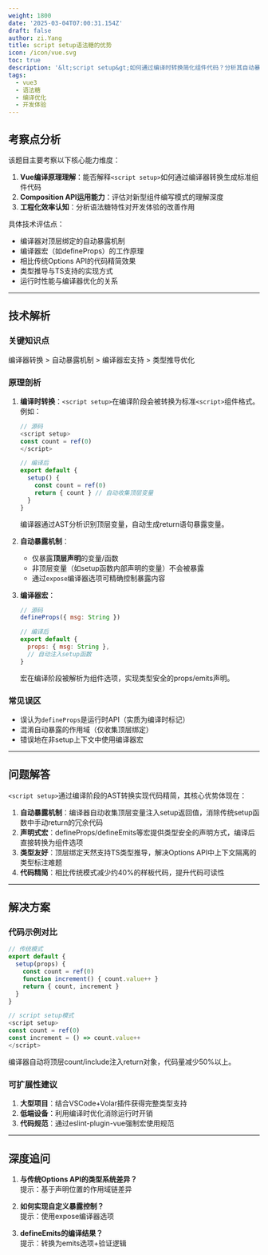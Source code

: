 ```yaml
---
weight: 1800
date: '2025-03-04T07:00:31.154Z'
draft: false
author: zi.Yang
title: script setup语法糖的优势
icon: /icon/vue.svg
toc: true
description: '&lt;script setup&gt;如何通过编译时转换简化组件代码？分析其自动暴露变量、顶级绑定、编译器宏支持等特性对开发效率的提升作用。'
tags:
  - vue3
  - 语法糖
  - 编译优化
  - 开发体验
---
```




## 考察点分析

该题目主要考察以下核心能力维度：

1. **Vue编译原理理解**：能否解释`<script setup>`如何通过编译器转换生成标准组件代码
2. **Composition API运用能力**：评估对新型组件编写模式的理解深度
3. **工程化效率认知**：分析语法糖特性对开发体验的改善作用

具体技术评估点：

- 编译器对顶层绑定的自动暴露机制
- 编译器宏（如defineProps）的工作原理
- 相比传统Options API的代码精简效果
- 类型推导与TS支持的实现方式
- 运行时性能与编译器优化的关系

---

## 技术解析

### 关键知识点

编译器转换 > 自动暴露机制 > 编译器宏支持 > 类型推导优化

### 原理剖析

1. **编译时转换**：`<script setup>`在编译阶段会被转换为标准`<script>`组件格式。例如：

    ```javascript
    // 源码
    <script setup>
    const count = ref(0)
    </script>

    // 编译后
    export default {
      setup() {
        const count = ref(0)
        return { count } // 自动收集顶层变量
      }
    }
    ```

    编译器通过AST分析识别顶层变量，自动生成return语句暴露变量。

2. **自动暴露机制**：

    - 仅暴露**顶层声明**的变量/函数
    - 非顶层变量（如setup函数内部声明的变量）不会被暴露
    - 通过`expose`编译器选项可精确控制暴露内容

3. **编译器宏**：

    ```javascript
    // 源码
    defineProps({ msg: String }) 

    // 编译后
    export default {
      props: { msg: String },
      // 自动注入setup函数
    }
    ```

    宏在编译阶段被解析为组件选项，实现类型安全的props/emits声明。

### 常见误区

- 误认为`defineProps`是运行时API（实质为编译时标记）
- 混淆自动暴露的作用域（仅收集顶层绑定）
- 错误地在非setup上下文中使用编译器宏

---

## 问题解答

`<script setup>`通过编译阶段的AST转换实现代码精简，其核心优势体现在：

1. **自动暴露机制**：编译器自动收集顶层变量注入setup返回值，消除传统setup函数中手动return的冗余代码
2. **声明式宏**：defineProps/defineEmits等宏提供类型安全的声明方式，编译后直接转换为组件选项
3. **类型友好**：顶层绑定天然支持TS类型推导，解决Options API中上下文隔离的类型标注难题
4. **代码精简**：相比传统模式减少约40%的样板代码，提升代码可读性

---

## 解决方案

### 代码示例对比

```javascript
// 传统模式
export default {
  setup(props) {
    const count = ref(0)
    function increment() { count.value++ }
    return { count, increment }
  }
}

// script setup模式
<script setup>
const count = ref(0)
const increment = () => count.value++
</script>
```

编译器自动将顶层count/include注入return对象，代码量减少50%以上。

### 可扩展性建议

1. **大型项目**：结合VSCode+Volar插件获得完整类型支持
2. **低端设备**：利用编译时优化消除运行时开销
3. **代码规范**：通过eslint-plugin-vue强制宏使用规范

---

## 深度追问

1. **与传统Options API的类型系统差异？**  
提示：基于声明位置的作用域链差异

2. **如何实现自定义暴露控制？**  
提示：使用expose编译器选项

3. **defineEmits的编译结果？**  
提示：转换为emits选项+验证逻辑
